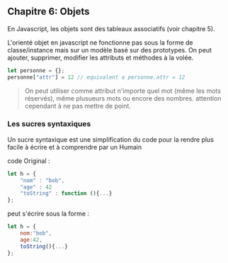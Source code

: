 ## Chapitre 6: Objets

En Javascript, les objets sont des tableaux associatifs (voir chapitre 5).

L'orienté objet en javascript ne fonctionne pas sous la forme de classe/instance mais sur un modèle basé sur des prototypes. 
On peut ajouter, supprimer, modifier les attributs et méthodes à la volée.

``` javascript
let personne = {};
personne["attr"] = 12 // equivalent a personne.attr = 12
```
> On peut utiliser comme attribut n'importe quel mot (même les mots réservés), même plusueurs mots ou encore des nombres. attention cependant à ne pas mettre de point.

### Les sucres syntaxiques
Un sucre syntaxique est une simplification du code pour la rendre plus facile à écrire et à comprendre par un Humain

code Original : 

``` javascript
let h = { 
    "nom" : "bob", 
    "age" : 42
    "toString" : function (){...}
};


```

peut s'écrire sous la forme : 

``` javascript
let h = {
    nom:"bob",
    age:42,
    toString(){...}
};
```